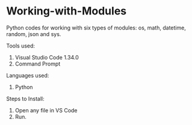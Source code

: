 # Working-with-Modules
Python codes for working with six types of modules: os, math, datetime, random, json and sys.

Tools used:
1. Visual Studio Code 1.34.0
2. Command Prompt

Languages used:
1. Python

Steps to Install:
1. Open any file in VS Code
2. Run.
